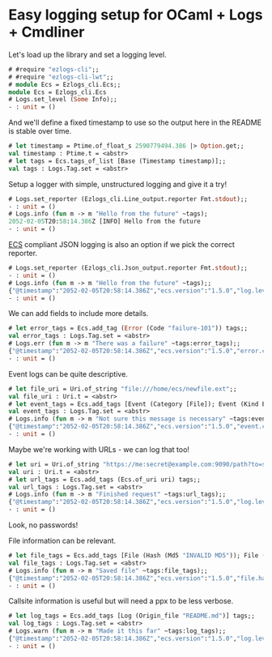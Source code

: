 # Easy logging setup for OCaml + Logs + Cmdliner

Let's load up the library and set a logging level.
```ocaml
# #require "ezlogs-cli";;
# #require "ezlogs-cli-lwt";;
# module Ecs = Ezlogs_cli.Ecs;;
module Ecs = Ezlogs_cli.Ecs
# Logs.set_level (Some Info);;
- : unit = ()
```

And we'll define a fixed timestamp to use so the output here in the README is
stable over time.
```ocaml
# let timestamp = Ptime.of_float_s 2590779494.386 |> Option.get;;
val timestamp : Ptime.t = <abstr>
# let tags = Ecs.tags_of_list [Base (Timestamp timestamp)];;
val tags : Logs.Tag.set = <abstr>
```

Setup a logger with simple, unstructured logging and give it a try!
```ocaml
# Logs.set_reporter (Ezlogs_cli.Line_output.reporter Fmt.stdout);;
- : unit = ()
# Logs.info (fun m -> m "Hello from the future" ~tags);
2052-02-05T20:58:14.386Z [INFO] Hello from the future
- : unit = ()
```

[ECS] compliant JSON logging is also an option if we pick the correct reporter.
```ocaml
# Logs.set_reporter (Ezlogs_cli.Json_output.reporter Fmt.stdout);;
- : unit = ()
# Logs.info (fun m -> m "Hello from the future" ~tags);;
{"@timestamp":"2052-02-05T20:58:14.386Z","ecs.version":"1.5.0","log.level":"info","log.logger":"application","message":"Hello from the future"}
- : unit = ()
```

We can add fields to include more details.
```ocaml
# let error_tags = Ecs.add_tag (Error (Code "failure-101")) tags;;
val error_tags : Logs.Tag.set = <abstr>
# Logs.err (fun m -> m "There was a failure" ~tags:error_tags);;
{"@timestamp":"2052-02-05T20:58:14.386Z","ecs.version":"1.5.0","error.code":"failure-101","log.level":"error","log.logger":"application","message":"There was a failure"}
- : unit = ()
```

Event logs can be quite descriptive.
```ocaml
# let file_uri = Uri.of_string "file:///home/ecs/newfile.ext";;
val file_uri : Uri.t = <abstr>
# let event_tags = Ecs.add_tags [Event (Category [File]); Event (Kind Event); Event (Outcome Success); Event (Type [Creation]); Event (Url file_uri); File (Hash (Md5 "NOT A HASH"))] tags;;
val event_tags : Logs.Tag.set = <abstr>
# Logs.info (fun m -> m "Not sure this message is necessary" ~tags:event_tags);;
{"@timestamp":"2052-02-05T20:58:14.386Z","ecs.version":"1.5.0","event.category":["file"],"event.kind":"event","event.outcome":"success","event.type":["creation"],"event.url":"file:///home/ecs/newfile.ext","file.hash.md5":"NOT A HASH","log.level":"info","log.logger":"application","message":"Not sure this message is necessary"}
- : unit = ()
```

Maybe we're working with URLs - we can log that too!
```ocaml
# let uri = Uri.of_string "https://me:secret@example.com:9090/path?to=success#downhere";;
val uri : Uri.t = <abstr>
# let url_tags = Ecs.add_tags (Ecs.of_uri uri) tags;;
val url_tags : Logs.Tag.set = <abstr>
# Logs.info (fun m -> m "Finished request" ~tags:url_tags);;
{"@timestamp":"2052-02-05T20:58:14.386Z","ecs.version":"1.5.0","log.level":"info","log.logger":"application","message":"Finished request","url.domain":"example.com","url.fragment":"downhere","url.full":"https://me@example.com:9090/path?to=success#downhere","url.path":"/path","url.query":"to=success","url.scheme":"https","url.username":"me"}
- : unit = ()
```
Look, no passwords!

File information can be relevant.
```ocaml
# let file_tags = Ecs.add_tags [File (Hash (Md5 "INVALID MD5")); File (Size 8192)] tags;;
val file_tags : Logs.Tag.set = <abstr>
# Logs.info (fun m -> m "Saved file" ~tags:file_tags);;
{"@timestamp":"2052-02-05T20:58:14.386Z","ecs.version":"1.5.0","file.hash.md5":"INVALID MD5","file.size":8192,"log.level":"info","log.logger":"application","message":"Saved file"}
- : unit = ()
```

Callsite information is useful but will need a ppx to be less verbose.
```ocaml
# let log_tags = Ecs.add_tags [Log (Origin_file "README.md")] tags;;
val log_tags : Logs.Tag.set = <abstr>
# Logs.warn (fun m -> m "Made it this far" ~tags:log_tags);;
{"@timestamp":"2052-02-05T20:58:14.386Z","ecs.version":"1.5.0","log.level":"warning","log.logger":"application","log.origin.file":"README.md","message":"Made it this far"}
- : unit = ()
```

[ECS]: https://www.elastic.co/guide/en/ecs/current/ecs-reference.html
